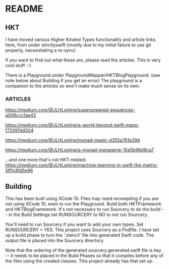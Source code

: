 #  README

## HKT

I have moved various Higher Kinded Types functionality and article links here, from under strictlyswift (mostly due to my initial failure to use git properly, necessitating a re-sync)

If you want to find out what these are, please read the articles.  This is very cool stuff :-)  

There is a Playground under PlaygroundWapper/HKTBlogPlayground. (see note below about Building if you get an error)  The playground is a companion to the articles so won't make much sense on its own.

### ARTICLES

https://medium.com/@JLHLonline/superpowered-sequences-a009ccc1ae43

https://medium.com/@JLHLonline/a-world-beyond-swift-maps-f73397d4504

https://medium.com/@JLHLonline/monad-magic-d355a761e294

https://medium.com/@JLHLonline/a-monad-menagerie-15e5b96d9ca7


...and one more that's not HKT-related:
https://medium.com/@JLHLonline/machine-learning-in-swift-the-matrix-5ff1c8fd5e96


## Building 

This has been built using XCode 10.  Files may need recompiling if you are not using XCode 10, even to run the Playground. Build both HKTFramework and HKTBlogFramework.  It's not necessary to run Sourcery to do the build -- in the Build Settings set RUNSOURCERY to NO to not run Sourcery.

You'll need to run Sourcery if you want to add your own types. Set RUNSOURCERY = YES. 
This project uses Sourcery as a Podfile.  I have set up a build phase to turn the '.stencil' file into generated Swift code. The output file is placed into the Sourcery directory.

Note that the ordering of the generated sourcery.generated.swift file is key -- it needs to be placed in the Build Phases so that it compiles before any of the files using the created classes. This project already has that set up.
